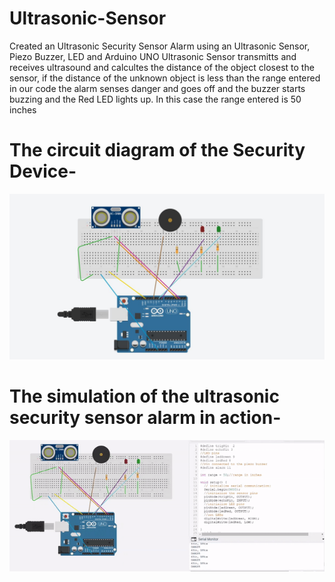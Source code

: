 # Ultrasonic-Sensor
Created an Ultrasonic Security Sensor Alarm using an Ultrasonic Sensor, Piezo Buzzer, LED and Arduino UNO
Ultrasonic Sensor transmitts and receives ultrasound and calcultes the distance of the object closest to the sensor, 
if the distance of the unknown object is less than the range entered in our code the alarm senses danger and goes off and the buzzer starts buzzing and the Red LED lights up.
In this case the range entered is 50 inches


# The circuit diagram of the Security Device- 
![JPG1](Resources/UltrasonicSensorCkt.JPG)

# The simulation of the ultrasonic security sensor alarm in action-
![gif1](Resources/UltrasonicSensorgif.gif)
